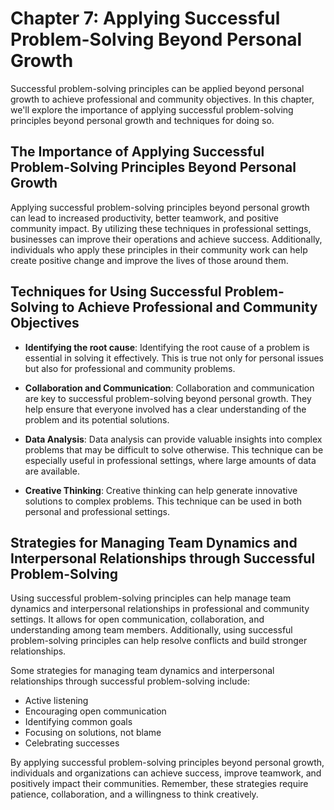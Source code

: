 Chapter 7: Applying Successful Problem-Solving Beyond Personal Growth
=====================================================================

Successful problem-solving principles can be applied beyond personal growth to achieve professional and community objectives. In this chapter, we'll explore the importance of applying successful problem-solving principles beyond personal growth and techniques for doing so.

The Importance of Applying Successful Problem-Solving Principles Beyond Personal Growth
---------------------------------------------------------------------------------------

Applying successful problem-solving principles beyond personal growth can lead to increased productivity, better teamwork, and positive community impact. By utilizing these techniques in professional settings, businesses can improve their operations and achieve success. Additionally, individuals who apply these principles in their community work can help create positive change and improve the lives of those around them.

Techniques for Using Successful Problem-Solving to Achieve Professional and Community Objectives
------------------------------------------------------------------------------------------------

* **Identifying the root cause**: Identifying the root cause of a problem is essential in solving it effectively. This is true not only for personal issues but also for professional and community problems.

* **Collaboration and Communication**: Collaboration and communication are key to successful problem-solving beyond personal growth. They help ensure that everyone involved has a clear understanding of the problem and its potential solutions.

* **Data Analysis**: Data analysis can provide valuable insights into complex problems that may be difficult to solve otherwise. This technique can be especially useful in professional settings, where large amounts of data are available.

* **Creative Thinking**: Creative thinking can help generate innovative solutions to complex problems. This technique can be used in both personal and professional settings.

Strategies for Managing Team Dynamics and Interpersonal Relationships through Successful Problem-Solving
--------------------------------------------------------------------------------------------------------

Using successful problem-solving principles can help manage team dynamics and interpersonal relationships in professional and community settings. It allows for open communication, collaboration, and understanding among team members. Additionally, using successful problem-solving principles can help resolve conflicts and build stronger relationships.

Some strategies for managing team dynamics and interpersonal relationships through successful problem-solving include:

* Active listening
* Encouraging open communication
* Identifying common goals
* Focusing on solutions, not blame
* Celebrating successes

By applying successful problem-solving principles beyond personal growth, individuals and organizations can achieve success, improve teamwork, and positively impact their communities. Remember, these strategies require patience, collaboration, and a willingness to think creatively.
